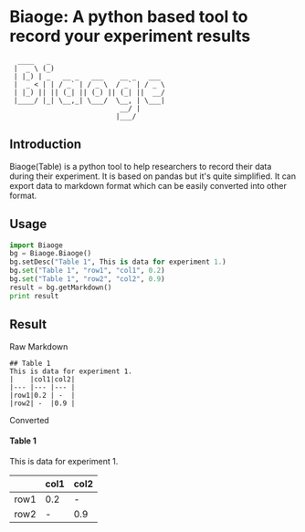 # Biaoge: A python based tool to record your experiment results
```
  ____   _                            
 |  _ \ (_)                           
 | |_) | _   __ _   ___    __ _   ___ 
 |  _ < | | / _` | / _ \  / _` | / _ \
 | |_) || || (_| || (_) || (_| ||  __/
 |____/ |_| \__,_| \___/  \__, | \___|
                           __/ |      
                          |___/       
```
## Introduction
Biaoge(Table) is a python tool to help researchers to record their data during their experiment. It is based on pandas but it's quite simplified. It can export data to markdown format which can be easily converted into other format.

## Usage
``` python
import Biaoge
bg = Biaoge.Biaoge()
bg.setDesc("Table 1", This is data for experiment 1.)
bg.set("Table 1", "row1", "col1", 0.2)
bg.set("Table 1", "row2", "col2", 0.9)
result = bg.getMarkdown()
print result
```
## Result
Raw Markdown
```
## Table 1
This is data for experiment 1.
|    |col1|col2|
|--- |--- |--- |
|row1|0.2 | -  |
|row2| -  |0.9 |
```
Converted
#### Table 1
This is data for experiment 1.

|    |col1|col2|
|--- |--- |--- |
|row1|0.2 | -  |
|row2| -  |0.9 |
